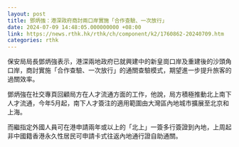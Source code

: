 ```yaml
---
layout: post
title: 鄧炳強：港深政府商討兩口岸實施「合作查驗、一次放行」
date: 2024-07-09 14:48:05.000000000 +08:00
link: https://news.rthk.hk/rthk/ch/component/k2/1760862-20240709.htm
categories: rthk
---
```


保安局局長鄧炳強表示，港深兩地政府已就興建中的新皇崗口岸及重建後的沙頭角口岸，商討實施「合作查驗、一次放行」的通關查驗模式，期望進一步提升旅客的過關效率。

鄧炳強在社交專頁回顧局方在人才流通方面的工作，他說，局方積極推動北上南下人才流通，今年5月起，南下人才簽注的適用範圍由大灣區內地城市擴展至北京和上海。

而繼指定外國人員可在港申請兩年或以上的「北上」一簽多行簽證到內地，上周起非中國籍香港永久性居民可申請卡式往返內地通行證自助通關。
